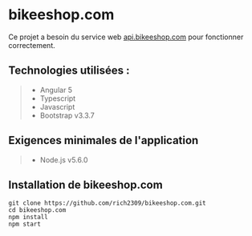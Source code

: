 # bikeeshop.com

Ce projet a besoin du service web [api.bikeeshop.com](https://github.com/rich2309/api.bikeeshop.com) pour fonctionner correctement.

## Technologies utilisées :
> - Angular 5
> - Typescript
> - Javascript
> - Bootstrap v3.3.7

## Exigences minimales de l'application
> - Node.js v5.6.0

## Installation de bikeeshop.com

    git clone https://github.com/rich2309/bikeeshop.com.git
    cd bikeeshop.com
    npm install
    npm start
    
    
